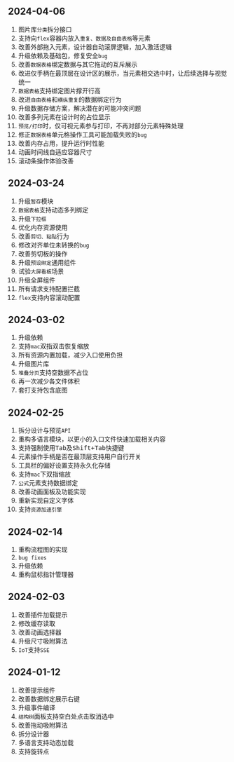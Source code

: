 ## 2024-04-06
1. 图片库`分类`拆分接口
2. 支持向`flex`容器内放入`重复、数据及自由表格`等元素
3. 改善外部拖入元素，设计器自动滚屏逻辑，加入激活逻辑
4. 升级依赖及基础包，修复安全`bug`
5. 改善`数据表格`绑定数据与其它拖动的互斥展示
6. 改进仅手柄在最顶层在设计区的展示，当元素相交选中时，让后续选择与视觉统一
7. `数据表格`支持绑定图片撑开行高
8. 改进`自由表格`和`横纵重复`的数据绑定行为
9. 升级数据存储方案，解决潜在的可能冲突问题
10. 改善多列元素在设计时的占位显示
11. `预览/打印`时，仅可视元素参与打印，不再对部分元素特殊处理
12. 修正`数据表格`单元格操作工具可能加载失败的`bug`
13. 改善内存占用，提升运行时性能
14. 动画时间线自适应容器尺寸
15. 滚动条操作体验改善

## 2024-03-24
1. 升级`暂存`模块
2. `数据表格`支持动态多列绑定
3. 升级`下拉框`
4. 优化内存资源使用
5. 改善`剪切、粘贴`行为
6. 修改对齐单位未转换的`bug`
7. 改善剪切板的操作
8. 升级`预设绑定`通用组件
9. 试验`大屏看板`场景
10. 升级全屏组件
11. 所有请求支持配置拦截
12. `flex`支持内容滚动配置

## 2024-03-02
1. 升级依赖
2. 支持`mac`双指双击恢复缩放
3. 所有资源内置加载，减少入口使用负担
4. 升级图片库
5. `堆叠分页`支持空数据不占位
6. 再一次减少各文件体积
7. 套打支持包含底图

## 2024-02-25
1. 拆分设计与预览`API`
2. 重构多语言模块，以更小的入口文件快速加载相关内容
3. 支持强制使用<kbd>Tab</kbd>及<kbd>Shift+Tab</kbd>快捷键
4. 元素操作手柄是否在最顶层支持用户自行开关
5. 工具栏的偏好设置支持永久化存储
6. 支持`mac`下双指缩放
7. `公式`元素支持数据绑定
8. 改善动画面板及功能实现
9. 重新实现自定义字体
10. 支持`资源加速引擎`

## 2024-02-14
1. 重构流程图的实现
2. `bug fixes`
3. 升级依赖
4. 重构鼠标指针管理器

## 2024-02-03
1. 改善插件加载提示
2. 修改缓存读取
3. 改善动画选择器
4. 升级尺寸吸附算法
5. `IoT`支持`SSE`

## 2024-01-12
1. 改善提示组件
2. 改善数据绑定展示右键
3. 升级事件编译
4. `结构树`面板支持空白处点击取消选中
5. 改善拖动吸附算法
6. 拆分设计器
7. 多语言支持动态加载
8. 支持旋转点